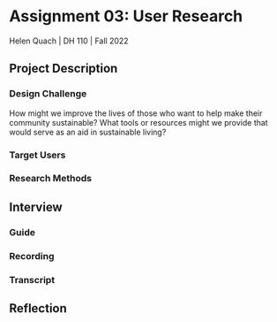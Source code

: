# Assignment 03: User Research
Helen Quach | DH 110 | Fall 2022

## Project Description

### Design Challenge
How might we improve the lives of those who want to help make their community sustainable? What tools or resources might we provide that would serve as an aid in sustainable living?

### Target Users

### Research Methods

## Interview

### Guide

### Recording

### Transcript

## Reflection

